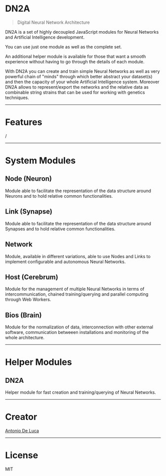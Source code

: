 # DN2A #


> Digital Neural Network Architecture

DN2A is a set of highly decoupled JavaScript modules for Neural Networks and Artificial Intelligence development.

You can use just one module as well as the complete set.

An additional helper module is available for those that want a smooth experience without having to go through the details of each module.

With DN2A you can create and train simple Neural Networks as well as very powerful chain of "minds" through which better abstract your dataset(s) and then the capacity of your whole Artificial Intelligence system. Moreover DN2A allows to represent/export the networks and the relative data as combinable string strains that can be used for working with genetics techniques.

----------

# Features #

/

----------

# System Modules #

## Node (Neuron) ##
Module able to facilitate the representation of the data structure around Neurons and to hold relative common functionalities.

## Link (Synapse) ##
Module able to facilitate the representation of the data structure around Synapses and to hold relative common functionalities.

## Network ##
Module, available in different variations, able to use Nodes and Links to implement configurable and autonomous Neural Networks.

## Host (Cerebrum) ##
Module for the management of multiple Neural Networks in terms of intercommunication, chained training/querying and parallel computing through Web Workers.

## Bios (Brain) ##
Module for the normalization of data, interconnection with other external software, communication betweeen installations and monitoring of the whole architecture.

----------

# Helper Modules #

## DN2A ##
Helper module for fast creation and training/querying of Neural Networks.

----------

# Creator #

[Antonio De Luca](http://www.antoniodeluca.info)

----------

# License #

MIT